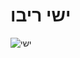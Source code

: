 # ישי ריבו  

![ישי](https://upload.wikimedia.org/wikipedia/commons/thumb/4/42/%D7%99%D7%A9%D7%99_%D7%A8%D7%99%D7%91%D7%95.jpg/250px-%D7%99%D7%A9%D7%99_%D7%A8%D7%99%D7%91%D7%95.jpg)

